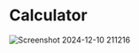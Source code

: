 # Calculator
![Screenshot 2024-12-10 211216](https://github.com/user-attachments/assets/61b7cd0b-6ca7-44d7-b974-49214c513e35)
